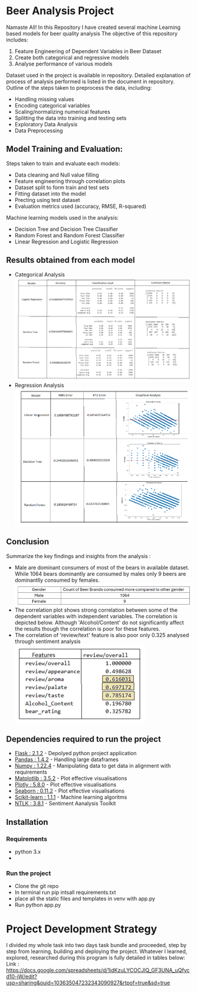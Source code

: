 # Beer Analysis Project

Namaste All! In this Repository I have created several machine Learning based models for beer quality analysis
The objective of this repository includes:
1. Feature Engineering of Dependent Variables in Beer Dataset
2. Create both categorical and regressive models
3. Analyse performance of various models

Dataset used in the project is available in repository.
Detailed explanation of process of analysis performed is listed in the document in repository.
Outline of the steps taken to preprocess the data, including:
- Handling missing values
- Encoding categorical variables
- Scaling/normalizing numerical features
- Splitting the data into training and testing sets
- Exploratory Data Analysis
- Data Preprocessing
## Model Training and Evaluation:

Steps taken to train and evaluate each models:
- Data cleaning and Null value filling
- Feature engineering through correlation plots
- Dataset split to form train and test sets
- Fitting dataset into the model
- Precting using test dataset
- Evaluation metrics used (accuracy, RMSE, R-squared)

Machine learning models used in the analysis:
- Decision Tree and Decision Tree Classifier
- Random Forest and Random Forest Classifier
- Linear Regression and Logistic Regression

## Results obtained from each model
- Categorical Analysis
   <img src="images/classificationResu.png" alt="Alt Text" align="center">
- Regression Analysis
   <img src="images/regressionResult.png" alt="Alt Text" align="center">

## Conclusion

Summarize the key findings and insights from the analysis : 
- Male are dominant consumers of most of the bears in available dataset. While 1064 bears dominantly are consumed by males only 9 beers are dominantlly consumed by females.
  <img src="images/gender.png" alt="Alt Text" align="center">
- The correlation plot shows strong correlation between some of the dependent variables with independent variables. The correlation is depicted below. Although 'Alcohol/Content' do not significantly affect the results though the correlation is poor for these features.
- The correlation of 'review/text' feature is also poor only 0.325 analysed through sentiment analysis
  <img src="images/corrplot.png" alt="Alt Text" align="center">


## Dependencies required to run the project

- [Flask : 2.1.2](https://palletsprojects.com/p/flask/) - Depolyed python project application
- [Pandas : 1.4.2](https://pandas.pydata.org/docs/reference/api/pandas.DataFrame.html) - Handling large dataframes
- [Numpy : 1.22.4](https://numpy.org/) - Manipulating data to get data in alignment with requirements
- [Matplotlib : 3.5.2](https://matplotlib.org/) - Plot effective visualisations
- [Plotly : 5.8.0](https://plotly.com/) - Plot effective visualisations
- [Seaborn : 0.11.2](https://seaborn.pydata.org/) - Plot effective visualisations
- [Scikit-learn : 1.1.1](https://scikit-learn.org/stable/) - Machine learning algoritms
- [NTLK : 3.8.1](https://www.nltk.org/) - Sentiment Aanalysis Toolkit


## Installation
### Requirements
- python 3.x
- 
### Run the project
- Clone the git repo
- In terminal run pip intsall requirements.txt
- place all the static files and templates in venv with app.py
- Run python app.py

# Project Development Strategy
I divided my whole task into two days task bundle and proceeded, step by step from learning, building and deploying the project. Whatever I learned, explored, researched during this program is fully detailed in tables below:
Link : https://docs.google.com/spreadsheets/d/1idKzuLYCOCJlQ_GF3UNA_uQfycd10-jW/edit?usp=sharing&ouid=103635047232343090927&rtpof=true&sd=true 


